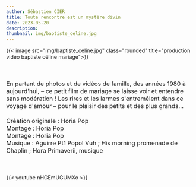 ```yaml
---
author: Sébastien CIER
title: Toute rencontre est un mystère divin
date: 2023-05-20
description: 
thumbnail: img/baptiste_celine.jpg
---
```

{{< image src="img/baptiste_celine.jpg" class="rounded" title="production vidéo baptiste céline mariage">}}

<p style='margin:0cm;font-size:16px;'>&nbsp;</p>
<p style='margin:0cm;font-size:16px;'>&nbsp;</p>
<p style='margin:0cm;font-size:16px;'>En partant de photos et de vid&eacute;os de famille, des ann&eacute;es 1980 &agrave; aujourd&apos;hui, &ndash; ce petit film de mariage se laisse voir et entendre sans mod&eacute;ration ! Les rires et les larmes s&apos;entrem&ecirc;lent dans ce voyage d&apos;amour &ndash; pour le plaisir des petits et des plus grands...</p>
<p style='margin:0cm;font-size:16px;'>&nbsp;</p>
<p style='margin:0cm;font-size:16px;'>Cr&eacute;ation originale :&nbsp;Horia Pop</p>
<p style='margin:0cm;font-size:16px;'>Montage&nbsp;: Horia Pop</p>
<p style='margin:0cm;font-size:16px;'>Montage : Horia Pop</p>
<p style='margin:0cm;font-size:16px;'>Musique : Aguirre Pt1 Popol Vuh ; His morning promenade de Chaplin ; Hora Primaverii, musique</p>
<p style='margin:0cm;font-size:16px;'>&nbsp;</p>
<p style='margin:0cm;font-size:16px;'>&nbsp;</p>

{{< youtube nHGEmUGUMXo >}}


